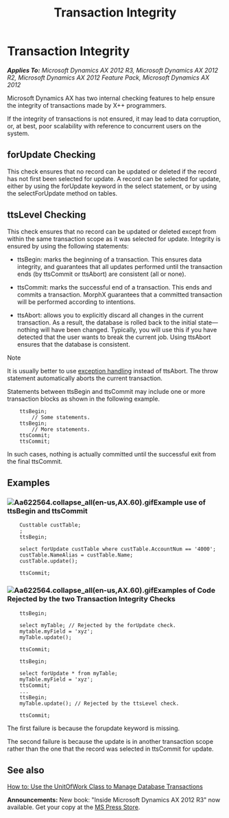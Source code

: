 ﻿---
title: Transaction Integrity
TOCTitle: Transaction Integrity
ms:assetid: 2d5127c0-9c85-4d81-b419-1fc7e0664c05
ms:mtpsurl: https://msdn.microsoft.com/en-us/library/Aa622564(v=AX.60)
ms:contentKeyID: 35241932
ms.date: 05/18/2015
mtps_version: v=AX.60
---

# Transaction Integrity 


_**Applies To:** Microsoft Dynamics AX 2012 R3, Microsoft Dynamics AX 2012 R2, Microsoft Dynamics AX 2012 Feature Pack, Microsoft Dynamics AX 2012_

Microsoft Dynamics AX has two internal checking features to help ensure the integrity of transactions made by X++ programmers.

If the integrity of transactions is not ensured, it may lead to data corruption, or, at best, poor scalability with reference to concurrent users on the system.

## forUpdate Checking

This check ensures that no record can be updated or deleted if the record has not first been selected for update. A record can be selected for update, either by using the forUpdate keyword in the select statement, or by using the selectForUpdate method on tables.

## ttsLevel Checking

This check ensures that no record can be updated or deleted except from within the same transaction scope as it was selected for update. Integrity is ensured by using the following statements:

  - ttsBegin: marks the beginning of a transaction. This ensures data integrity, and guarantees that all updates performed until the transaction ends (by ttsCommit or ttsAbort) are consistent (all or none).

  - ttsCommit: marks the successful end of a transaction. This ends and commits a transaction. MorphX guarantees that a committed transaction will be performed according to intentions.

  - ttsAbort: allows you to explicitly discard all changes in the current transaction. As a result, the database is rolled back to the initial state—nothing will have been changed. Typically, you will use this if you have detected that the user wants to break the current job. Using ttsAbort ensures that the database is consistent.


> [!NOTE]
> <P>It is usually better to use <A href="exception-handling-with-try-and-catch-keywords.md">exception handling</A> instead of ttsAbort. The throw statement automatically aborts the current transaction.</P>



Statements between ttsBegin and ttsCommit may include one or more transaction blocks as shown in the following example.
```X++  
    ttsBegin;
        // Some statements.
    ttsBegin;
        // More statements.
    ttsCommit;
    ttsCommit;
```
In such cases, nothing is actually committed until the successful exit from the final ttsCommit.

## Examples

### ![Aa622564.collapse\_all(en-us,AX.60).gif](images/Gg863931.collapse_all(en-us,AX.60).gif "Aa622564.collapse_all(en-us,AX.60).gif")Example use of ttsBegin and ttsCommit
```X++  
    Custtable custTable;
    ;
    ttsBegin;
     
    select forUpdate custTable where custTable.AccountNum == '4000';
    custTable.NameAlias = custTable.Name;
    custTable.update();
     
    ttsCommit;
```
### ![Aa622564.collapse\_all(en-us,AX.60).gif](images/Gg863931.collapse_all(en-us,AX.60).gif "Aa622564.collapse_all(en-us,AX.60).gif")Examples of Code Rejected by the two Transaction Integrity Checks
```X++  
    ttsBegin;
     
    select myTable; // Rejected by the forUpdate check.
    mytable.myField = 'xyz';
    myTable.update();
     
    ttsCommit;
     
    ttsBegin;
     
    select forUpdate * from myTable;
    myTable.myField = 'xyz';
    ttsCommit;
    ...
    ttsBegin;
    myTable.update(); // Rejected by the ttsLevel check.
     
    ttsCommit;
```
The first failure is because the forupdate keyword is missing.

The second failure is because the update is in another transaction scope rather than the one that the record was selected in ttsCommit for update.

## See also

[How to: Use the UnitOfWork Class to Manage Database Transactions](how-to-use-the-unitofwork-class-to-manage-database-transactions.md)

  
**Announcements:** New book: "Inside Microsoft Dynamics AX 2012 R3" now available. Get your copy at the [MS Press Store](https://www.microsoftpressstore.com/store/inside-microsoft-dynamics-ax-2012-r3-9780735685109).

